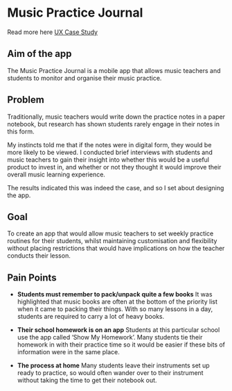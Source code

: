 # Music Practice Journal
Read more here [UX Case Study](https://hannahbullickdesigns.wordpress.com/music-practice-journal/)

## Aim of the app
The Music Practice Journal is a mobile app that allows music teachers and students to monitor and organise their music practice.

## Problem
Traditionally, music teachers would write down the practice notes in a paper notebook, but research has shown students rarely engage in their notes in this form.

My instincts told me that if the notes were in digital form, they would be more likely to be viewed. I conducted brief interviews with students and music teachers to gain their insight into whether this would be a useful product to invest in, and whether or not they thought it would improve their overall music learning experience.

The results indicated this was indeed the case, and so I set about designing the app.

## Goal
To create an app that would allow music teachers to set weekly practice routines for their students, whilst maintaining customisation and flexibility without placing restrictions that would have implications on how the teacher conducts their lesson.

## Pain Points
- **Students must remember to pack/unpack quite a few books**
It was highlighted that music books are often at the bottom of the priority list when it came to packing their things. With so many lessons in a day, students are required to carry a lot of heavy books.

- **Their school homework is on an app**
Students at this particular school use the app called ‘Show My Homework’. Many students tie their homework in with their practice time so it would be easier if these bits of information were in the same place.

- **The process at home**
Many students leave their instruments set up ready to practice, so would often wander over to their instrument without taking the time to get their notebook out. 

